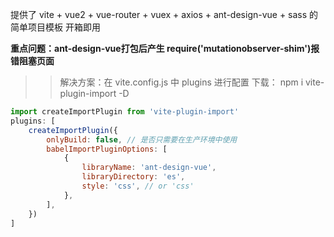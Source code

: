提供了 vite + vue2 + vue-router + vuex + axios + ant-design-vue + sass 的简单项目模板
开箱即用


**重点问题：ant-design-vue打包后产生 require('mutationobserver-shim')报错阻塞页面**
>> 解决方案：在 vite.config.js 中 plugins 进行配置
> 下载： npm i vite-plugin-import -D
```js
import createImportPlugin from 'vite-plugin-import'
plugins: [
    createImportPlugin({
        onlyBuild: false, // 是否只需要在生产环境中使用
        babelImportPluginOptions: [
            {
                libraryName: 'ant-design-vue',
                libraryDirectory: 'es',
                style: 'css', // or 'css'
            },
        ],
    })
]
```
